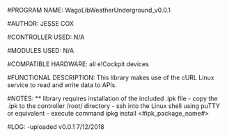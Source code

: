 #PROGRAM NAME:
WagoLibWeatherUnderground_v0.0.1

#AUTHOR:
JESSE COX

#CONTROLLER USED:
N/A

#MODULES USED:
N/A

#COMPATIBLE HARDWARE:
all e!Cockpit devices

#FUNCTIONAL DESCRIPTION:
This library makes use of the cURL Linux service to read and write data to APIs.  

#NOTES:
** library requires installation of the included .ipk file
	- copy the .ipk to the controller /root/ directory
	- ssh into the Linux shell using puTTY or equivalent
	- execute command
		ipkg install <#ipk_package_name#>

#LOG:
-uploaded v0.0.1 7/12/2018